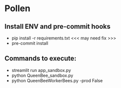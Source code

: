 # Pollen

## Install ENV and pre-commit hooks
- pip install -r requirements.txt <<< may need fix >>>
- pre-commit install

## Commands to execute:
- streamlit run app_sandbox.py
- python QueenBee_sandbox.py
- python QueenBeeWorkerBees.py -prod False
